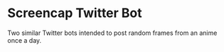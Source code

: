 # Screencap Twitter Bot

Two similar Twitter bots intended to post random frames from an anime once a day.
